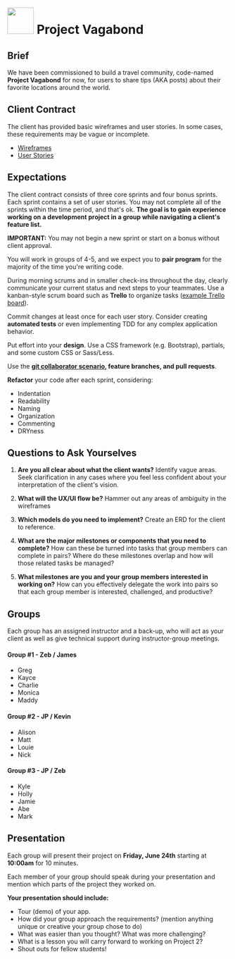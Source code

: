 # <img src="https://cloud.githubusercontent.com/assets/7833470/10899314/63829980-8188-11e5-8cdd-4ded5bcb6e36.png" height="60"> Project Vagabond

## Brief

We have been commissioned to build a travel community, code-named **Project Vagabond** for now, for users to share tips (AKA posts) about their favorite locations around the world.

## Client Contract

The client has provided basic wireframes and user stories. In some cases, these requirements may be vague or incomplete.

* [Wireframes](./wireframes.png)
* [User Stories](./user-stories.md)

## Expectations

The client contract consists of three core sprints and four bonus sprints. Each sprint contains a set of user stories. You may not complete all of the sprints within the time period, and that's ok. **The goal is to gain experience working on a development project in a group while navigating a client's feature list.**

**IMPORTANT:** You may not begin a new sprint or start on a bonus without client approval.

You will work in groups of 4-5, and we expect you to **pair program** for the majority of the time you're writing code.

During morning scrums and in smaller check-ins throughout the day, clearly communicate your current status and next steps to your teammates. Use a kanban-style scrum board such as **Trello** to organize tasks (<a href="https://trello.com/b/JPdt327u/vagabond" target="_blank">example Trello board</a>).

Commit changes at least once for each user story. Consider creating **automated tests** or even implementing TDD for any complex application behavior.

Put effort into your **design**. Use a CSS framework (e.g. Bootstrap), partials, and some custom CSS or Sass/Less.

Use the **[git collaborator scenario](./git-collaboration-workflow.md)</a>, feature branches, and pull requests**.

**Refactor** your code after each sprint, considering:

* Indentation
* Readability
* Naming
* Organization
* Commenting
* DRYness

## Questions to Ask Yourselves

1. **Are you all clear about what the client wants?** Identify vague areas. Seek clarification in any cases where you feel less confident about your interpretation of the client's vision.

2. **What will the UX/UI flow be?** Hammer out any areas of ambiguity in the wireframes

3. **Which models do you need to implement?** Create an ERD for the client to reference.

4. **What are the major milestones or components that you need to complete?** How can these be turned into tasks that group members can complete in pairs? Where do these milestones overlap and how will those related tasks be managed?

5. **What milestones are you and your group members interested in working on?** How can you effectively delegate the work into pairs so that each group member is interested, challenged, and productive?

## Groups

Each group has an assigned instructor and a back-up, who will act as your client as well as give technical support during instructor-group meetings.

#### Group \#1 - Zeb / James
* Greg
* Kayce
* Charlie
* Monica
* Maddy

#### Group \#2 - JP / Kevin
* Alison
* Matt
* Louie
* Nick

#### Group \#3 - JP / Zeb
* Kyle
* Holly
* Jamie
* Abe
* Mark



## Presentation

Each group will present their project on **Friday, June 24th** starting at **10:00am** for 10 minutes.

Each member of your group should speak during your presentation and mention which parts of the project they worked on.

**Your presentation should include:**

* Tour (demo) of your app.
* How did your group approach the requirements? (mention anything unique or creative your group chose to do)
* What was easier than you thought? What was more challenging?
* What is a lesson you will carry forward to working on Project 2?
* Shout outs for fellow students!
